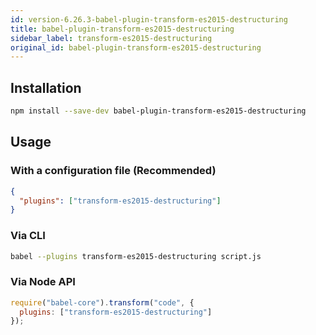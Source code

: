 ```yaml
---
id: version-6.26.3-babel-plugin-transform-es2015-destructuring
title: babel-plugin-transform-es2015-destructuring
sidebar_label: transform-es2015-destructuring
original_id: babel-plugin-transform-es2015-destructuring
---
```


## Installation

```sh
npm install --save-dev babel-plugin-transform-es2015-destructuring
```

## Usage

### With a configuration file (Recommended)

```json
{
  "plugins": ["transform-es2015-destructuring"]
}
```

### Via CLI

```sh
babel --plugins transform-es2015-destructuring script.js
```

### Via Node API

```javascript
require("babel-core").transform("code", {
  plugins: ["transform-es2015-destructuring"]
});
```

